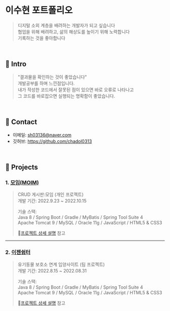 # 이수현 포트폴리오
>디지털 소외 계층을 배려하는 개발자가 되고 싶습니다  
>협업을 위해 배려하고, 삶의 해상도를 높이기 위해 노력합니다  
>기록하는 것을 좋아합니다

</br>

## :pushpin: Intro
>"결과물을 확인하는 것이 좋았습니다"  
>개발공부를 하며 느낀점입니다.  
>내가 작성한 코드에서 잘못된 점이 있으면 바로 오류로 나타나고  
>그 코드를 바로잡으면 실행되는 명확함이 좋았습니다.  

</br>

## :pushpin: Contact
- 이메일: sh03136@naver.com
- 깃허브: https://github.com/chadol0313

</br>

## :pushpin: Projects
### 1. [모임(MOIM)](https://github.com/chadol0313/archive)
>CRUD 게시판:모임 (개인 프로젝트)  
>개발 기간: 2022.9.23 ~ 2022.10.15  
>  
>기술 스택:  
>Java 8 / Spring Boot / Gradle / MyBatis / Spring Tool Suite 4  
>Apache Tomcat 9 / MySQL / Oracle 11g / JavaScript / HTML5 & CSS3
>  
>:link:[프로젝트 상세 설명](https://github.com/chadol0313/archive) 참고

---

### 2. [이젠쉼터](https://github.com/chadol0313/Ezen-Shelter)
>유기동물 보호소 연계 입양사이트  (팀 프로젝트)  
>개발 기간: 2022.8.15 ~ 2022.08.31  
>  
>기술 스택:  
>Java 8 / Spring Boot / Gradle / MyBatis / Spring Tool Suite 4  
>Apache Tomcat 9 / MySQL / Oracle 11g / JavaScript / HTML5 & CSS3
>  
>:link:[프로젝트 상세 설명](https://github.com/chadol0313/Ezen-Shelter) 참고

